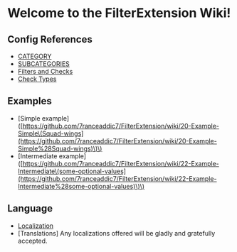# Welcome to the FilterExtension Wiki!

## Config References

* [CATEGORY](https://github.com/7ranceaddic7/FilterExtension/wiki/10-Config_References-CATEGORY)
* [SUBCATEGORIES](https://github.com/7ranceaddic7/FilterExtension/wiki/12-Config_References-SUBCATEGORIES)
* [Filters and Checks](https://github.com/7ranceaddic7/FilterExtension/wiki/14-Config_References-Filters-and-Checks)
* [Check Types](https://github.com/7ranceaddic7/FilterExtension/wiki/16-Config_References-Check-Types)  

## Examples

* \[Simple example\]\([https://github.com/7ranceaddic7/FilterExtension/wiki/20-Example-Simple\(Squad-wings](https://github.com/7ranceaddic7/FilterExtension/wiki/20-Example-Simple%28Squad-wings)\)\)
* \[Intermediate example\]\([https://github.com/7ranceaddic7/FilterExtension/wiki/22-Example-Intermediate\(some-optional-values](https://github.com/7ranceaddic7/FilterExtension/wiki/22-Example-Intermediate%28some-optional-values)\)\)

## Language

* [Localization](https://github.com/7ranceaddic7/FilterExtension/wiki/Localization)
* \[Translations\] Any localizations offered will be gladly and gratefully accepted.

